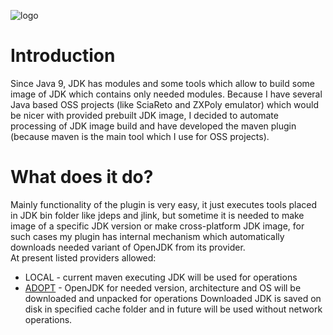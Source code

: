 ![logo](https://raw.githubusercontent.com/raydac/mvn-jlink/master/assets/logo.png)   
# Introduction
Since Java 9, JDK has modules and some tools which allow to build some image of JDK which contains only needed modules. Because I have several Java based OSS projects (like SciaReto and ZXPoly emulator) which would be nicer with provided prebuilt JDK image, I decided to automate processing of JDK image build and have developed the maven plugin (because maven is the main tool which I use for OSS projects).

# What does it do?
Mainly functionality of the plugin is very easy, it just executes tools placed in JDK bin folder like jdeps and jlink, but sometime it is needed to make image of a specific JDK version or make cross-platform JDK image, for such cases my plugin has internal mechanism which automatically downloads needed variant of OpenJDK from its provider.   
At present listed providers allowed:
* LOCAL - current maven executing JDK will be used for operations
* [ADOPT](https://adoptopenjdk.net/) - OpenJDK for needed version, architecture and OS will be downloaded and unpacked for operations
Downloaded JDK is saved on disk in specified cache folder and in future will be used without network operations.
